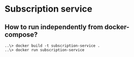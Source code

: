 # Subscription service

## How to run independently from docker-compose?
```shell
..\> docker build -t subscription-service .
..\> docker run subscription-service
```